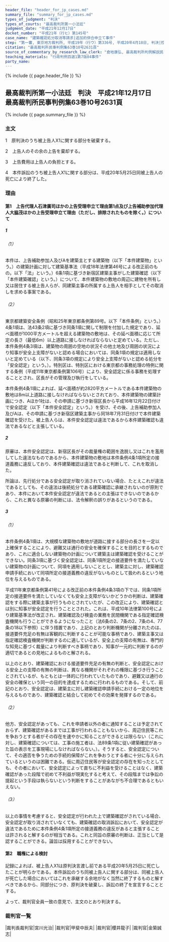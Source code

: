 ```yaml
---
header_file: "header_for_jp_cases.md"
summary_file: "summary_for_jp_cases.md"
types_of_judgment: "判決"
types_of_courts: "最高裁判所第一小法廷"
judgment_date: "平成21年12月17日"
docket_number: "平成21年（行ヒ）第145号"
case_name: "建築確認処分取消等請求|追加的併合申立て事件"
step: "第一審, 東京地方裁判所, 平成19年（行ウ）第336号, 平成20年4月18日, 判決|控訴審, 東京高等裁判所, 平成20年（行コ）第217号, 平成21年1月14日, 判決"
citation: "最高裁判所民事判例集63巻10号2631頁"
source_of_commentary_by_research_law_clerk: "倉地康弘, 最高裁判所判例解説民事篇平成21年度960頁|倉地康弘, 法曹時報64巻1号195頁"
teaching_materials: "行政判例百選1第7版84事件"
party_name:
---
```


{% include {{ page.header_file }}  %}

## 最高裁判所第一小法廷　判決　平成21年12月17日　最高裁判所民事判例集63巻10号2631頁

{% include {{ page.summary_file }}  %}








### 主文



1　原判決のうち被上告人X1に関する部分を破棄する。

2　上告人のその余の上告を棄却する。

3　上告費用は上告人の負担とする。

4　本件訴訟のうち被上告人X1に関する部分は、平成20年5月25日同被上告人の死亡により終了した。





### 理由



#### 第1　上告代理人石津廣司ほかの上告受理申立て理由第1点及び上告補助参加代理人大脇茂ほかの上告受理申立て理由（ただし、排除されたものを除く。）について

##### 1

###### （1）

本件は、上告補助参加人及びAを建築主とする建築物（以下「本件建築物」という。）の建築計画に対して建築基準法（平成18年法律第46号による改正前のもの。以下「法」という。）6条1項に基づき新宿区建築主事がした建築確認（以下「本件建築確認」という。）について、本件建築物の敷地の周辺に建物を所有し又は居住する被上告人らが、同建築主事の所属する上告人を相手としてその取消しを求める事案である。

###### （2）

東京都建築安全条例（昭和25年東京都条例第89号。以下「本件条例」という。）4条1項は、法43条2項に基づき同条1項に関して制限を付加した規定であり、延べ面積が1000平方メートルを超える建築物の敷地は、その延べ面積に応じて所定の長さ（最低6m）以上道路に接しなければならないと定めている。ただし、本件条例4条3項は、建築物の周囲の空地の状況その他土地及び周囲の状況により知事が安全上支障がないと認める場合においては、同条1項の規定は適用しないと定めている（以下、同条3項の規定により安全上支障がないと認める処分を「安全認定」という。）。特別区は、特別区における東京都の事務処理の特例に関する条例（平成11年東京都条例第106号）により、安全認定に係る事務を処理することとされ、区長がその管理及び執行をしている。

本件条例4条1項によれば、延べ面積が約2820平方メートルである本件建築物の敷地は8m以上道路に接しなければならないとされており、本件建築物の建築計画につき、Aほか1社は、その申請に基づき新宿区長から平成16年12月22日付けで安全認定（以下「本件安全認定」という。）を受け、その後、上告補助参加人及びAは、その申請に基づき新宿区建築主事から同18年7月31日付けで本件建築確認を受けた。被上告人らは、本件安全認定は違法であるから本件建築確認も違法であるなどと主張している。

##### 2

原審は、本件安全認定は、新宿区長がその裁量権の範囲を逸脱し又はこれを濫用してした違法なものであるから、本件建築物の敷地は本件条例4条1項所定の接道義務に違反しており、本件建築確認は違法であると判断して、これを取消した。

所論は、先行処分である安全認定が取り消されていない場合、たとえこれが違法であるとしても、その違法は後続処分である建築確認に承継されないのが原則であり、本件において本件安全認定が違法であるとの主張はできないのであるから、これと異なる原審の判断には、法令解釈の誤りがあるというのである。

##### 3

###### （1）

本件条例4条1項は、大規模な建築物の敷地が道路に接する部分の長さを一定以上確保することにより、避難又は通行の安全を確保することを目的とするものであり、これに適合しない建築物の計画について建築主は建築確認を受けることができない。同条3項に基づく安全認定は、同条1項所定の接道要件を満たしていない建築物の計画について、同項を適用しないこととし、建築主に対し、建築確認申請手続において同項所定の接道義務の違反がないものとして扱われるという地位を与えるものである。

平成11年東京都条例第41号による改正前の本件条例4条3項の下では、同条1項所定の接道要件を満たしていなくても安全上支障がないかどうかの判断は、建築確認をする際に建築主事が行うものとされていたが、この改正により、建築確認とは別に知事が安全認定を行うこととされた。これは、平成10年法律第100号により建築基準法が改正され、建築確認及び検査の業務を民間機関である指定確認検査機関も行うことができるようになったこと（法6条の2、7条の2、7条の4、77条の18以下参照）に伴う措置であり、上記のとおり判断機関が分離されたのは、接道要件充足の有無は客観的に判断することが可能な事柄であり、建築主事又は指定確認検査機関が判断するのに適しているが、安全上の支障の有無は、専門的な知見に基づく裁量により判断すべき事柄であり、知事が一元的に判断するのが適切であるとの見地によるものと解される。

以上のとおり、建築確認における接道要件充足の有無の判断と、安全認定における安全上の支障の有無の判断は、異なる機関がそれぞれの権限に基づき行うこととされているが、もともとは一体的に行われていたものであり、避難又は通行の安全の確保という同一の目的を達成するために行われるものである。そして、前記のとおり、安全認定は、建築主に対し建築確認申請手続における一定の地位を与えるものであり、建築確認と結合して初めてその効果を発揮するのである。

###### （2）

他方、安全認定があっても、これを申請者以外の者に通知することは予定されておらず、建築確認があるまでは工事が行われることもないから、周辺住民等これを争おうとする者がその存在を速やかに知ることができるとは限らない（これに対し、建築確認については、工事の施工者は、法89条1項に従い建築確認があった旨の表示を工事現場にしなければならない。）。そうすると、安全認定について、その適否を争うための手続的保障がこれを争おうとする者に十分に与えられているというのは困難である。仮に周辺住民等が安全認定の存在を知ったとしても、その者において、安全認定によって直ちに不利益を受けることはなく、建築確認があった段階で初めて不利益が現実化すると考えて、その段階までは争訟の提起という手段は執らないという判断をすることがあながち不合理であるともいえない。

###### （3）

以上の事情を考慮すると、安全認定が行われた上で建築確認がされている場合、安全認定が取り消されていなくても、建築確認の取消訴訟において、安全認定が違法であるために本件条例4条1項所定の接道義務の違反があると主張することは許されると解するのが相当である。これと同旨の原審の判断は、正当として是認することができる。論旨は採用することができない。

#### 第2　職権による検討

記録によれば、被上告人X1は原判決言渡し前である平成20年5月25日に死亡したことが明らかである。本件訴訟のうち同被上告人に関する部分は、同被上告人が死亡した場合においてはこれを承継する余地がなく当然に終了するものと解すべきであるから、同部分につき、原判決を破棄し、訴訟の終了を宣言することとする。

よって、裁判官全員一致の意見で、主文のとおり判決する。

### 裁判官一覧

|裁判長裁判官|宮川光治|
|裁判官|甲斐中辰夫|
|裁判官|櫻井龍子|
|裁判官|金築誠志|

